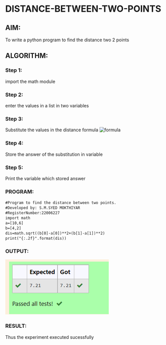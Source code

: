 # DISTANCE-BETWEEN-TWO-POINTS

## AIM:
To write a python program to find the distance two 2 points
## ALGORITHM:
### Step 1: 
import the math module
### Step 2: 
enter the values in a list in two variables
### Step 3: 
Substitute the values in the distance formula  ![formula](formula.JPG)
### Step 4: 
Store the answer of the substitution in variable
### Step 5: 
Print the variable which stored answer
### PROGRAM:
  ```
 #Program to find the distance between two points.
#Developed by: S.M.SYED MOKTHIYAR
#RegisterNumber:22006227
import math
a=[10,6]
b=[4,2]
dis=math.sqrt((b[0]-a[0])**2+(b[1]-a[1])**2)
print("{:.2f}".format(dis))

```
### OUTPUT:
![eig](ss.png)


### RESULT:
Thus the experiment executed sucessfully

